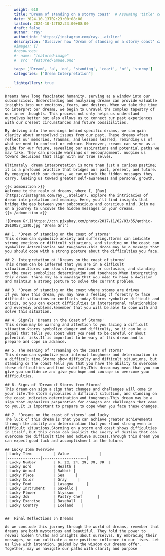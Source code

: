```yaml
---
    weight: 610
    title: "Dream of standing on a stormy coast"  # Assuming 'title' column exists
    date: 2024-10-13T02:23:00+08:00
    lastmod: 2024-10-13T02:23:00+08:00
    draft: false
    author: "ray"
    authorLink: "https://instagram.com/ray._.atelier"
    description: "Discover how 'Dream of standing on a stormy coast' can interpret your future and uncover its significant meanings in your life."
    #images: []
    #resources:
    #- name: "featured-image"
    #  src: "featured-image.png"
    
    tags: ['Dream', 'a', 'on', 'standing', 'coast', 'of', 'stormy']
    categories: ["Dream Interpretation"]
    
    lightgallery: true
---
```

    
    Dreams have long fascinated humanity, serving as a window into our subconscious. Understanding and analyzing dreams can provide valuable insights into our emotions, fears, and desires. When we take the time to interpret our dreams, we begin to unravel the complex tapestry of our inner thoughts. This process not only helps us understand ourselves better but also allows us to connect our past experiences with our present circumstances and future possibilities.
    
    By delving into the meanings behind specific dreams, we can gain clarity about unresolved issues from our past. These dreams often reflect our memories, traumas, and lessons learned, reminding us of what we need to confront or embrace. Moreover, dreams can serve as a guide for our future, revealing our aspirations and potential paths we may take. They can provide warnings or encouragement, nudging us toward decisions that align with our true selves.
    
    Ultimately, dream interpretation is more than just a curious pastime; it is a profound practice that bridges our past, present, and future. By engaging with our dreams, we can unlock the hidden messages they carry, leading us toward greater self-awareness and personal growth.
    
    {{< admonition >}}
    Welcome to the realm of dreams, where I, [Ray](https://instagram.com/ray._.atelier), explore the intricacies of dream interpretation and meaning. Here, you’ll find insights that bridge the gap between your subconscious and conscious mind. Join me on a journey to uncover the hidden messages in your dreams.
    {{< /admonition >}}
    
    ![Dream Grl](https://cdn.pixabay.com/photo/2017/11/02/03/35/gothic-2910057_1280.jpg "Dream Grl")
    
    ## 1. 'Dream of standing on the coast of storms'
    This dream can symbolize anxiety and suffering.Storms can indicate strong emotions or difficult situations, and standing on the coast can symbolize determination and toughness.This dream may be a message that you should cope with a strong posture about the difficulties you face.
    
    ## 2. Interpretation of 'Dreams on the coast of storms'
    This dream can be inferred that you are in a difficult situation.Storms can show strong emotions or confusion, and standing on the coast symbolizes determination and toughness.When interpreting this dream, there may be a message that you need to have a decision and maintain a strong posture to solve the current problem.
    
    ## 3. 'Dream of standing on the coast where storms are driven
    If you have this dream, you may have a feeling of forestry to face difficult situations or conflicts today.Storms symbolize difficult and crisis, so you can expect difficulties in interpersonal relationships and everyday problems.Remember that you will be able to cope with and solve this situation.
    
    ## 4. Signals 'Dreams on the Coast of Storms'
    This dream may be warning and attention to you facing a difficult situation.Storms symbolize danger and difficulty, so it can be a signal that tells you about what you need to be careful or about potential risks.It is important to be wary of this dream and to prepare and cope in advance.
    
    ## 5. The meaning of 'dreaming on the coast of storms'
    This dream can symbolize your internal toughness and determination in a difficult time.Storms show difficulty and difficult situations, but standing on the coast tells you that you have the ability to overcome these difficulties and find stability.This dream may mean that you can give you confidence and give you hope and courage to overcome your difficulties.
    
    ## 6. Signs of 'Dream of Storms from Storms'
    This dream can sign a sign that changes and challenges will come in your life.The storm symbolizes a difficult situation, and standing on the coast indicates determination and toughness.This dream may be a sign that emphasizes preparation for changes and challenges that come to you.It is important to prepare to cope when you face these changes.
    
    ## 7. 'Dreams on the coast of storms' and lucky
    The luck of this dream is that you can achieve greater achievements through the ability and determination that you stand strong even in difficult situations.Storming on a storm and coast shows difficulties in itself, but this dream can implicit the energy of destiny that can overcome the difficult time and achieve success.Through this dream you can expect good luck and accomplishment in the future.
    
    ## Lucky Item Overview
    | Lucky Item          | Value              |
    |---------------|--------------------|
    | Lucky Number        | 6, 22, 24, 28, 38, 39  |
    | Lucky Word          | Health |
    | Lucky Animal        | Rabbit |
    | Lucky Place         | Sea     |
    | Lucky Color         | Gray     |
    | Lucky Food          | Lasagna      |
    | Lucky Instrument    | Saxello |
    | Lucky Flower        | Alyssum    |
    | Lucky Job           | Pastry Chef       |
    | Lucky Exercise      | Baseball  |
    | Lucky Country       | Iceland    |
    
    
    ##  Final Reflections on Dreams
    
    As we conclude this journey through the world of dreams, remember that dreams are both mysterious and beautiful. They hold the power to reveal hidden truths and insights about ourselves. By embracing their messages, we can cultivate a more positive influence in our lives. Let us live with intention, guided by the wisdom our dreams offer. Together, may we navigate our paths with clarity and purpose.
    
